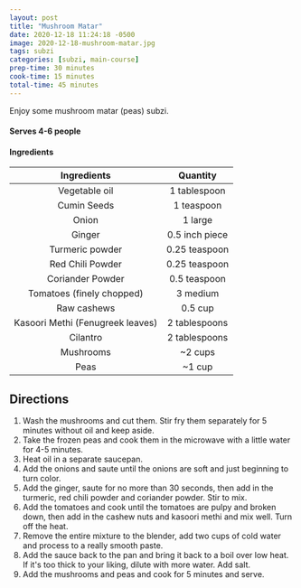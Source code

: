 ```yaml
---
layout: post
title: "Mushroom Matar"
date: 2020-12-18 11:24:18 -0500
image: 2020-12-18-mushroom-matar.jpg
tags: subzi
categories: [subzi, main-course]
prep-time: 30 minutes
cook-time: 15 minutes
total-time: 45 minutes
---
```


Enjoy some mushroom matar (peas) subzi.

#### Serves 4-6 people

#### Ingredients

|            Ingredients           |    Quantity    |
|:--------------------------------:|:--------------:|
|           Vegetable oil          |  1 tablespoon  |
|            Cumin Seeds           |   1 teaspoon   |
|               Onion              |     1 large    |
|              Ginger              | 0.5 inch piece |
|          Turmeric powder         |  0.25 teaspoon |
|         Red Chili Powder         |  0.25 teaspoon |
|         Coriander Powder         |  0.5 teaspoon  |
|     Tomatoes (finely chopped)    |    3 medium    |
|            Raw cashews           |     0.5 cup    |
| Kasoori Methi (Fenugreek leaves) |  2 tablespoons |
|             Cilantro             |  2 tablespoons |
|             Mushrooms            |     ~2 cups    |
|               Peas               |     ~1 cup     |

## Directions

1. Wash the mushrooms and cut them. Stir fry them separately for 5 minutes without oil and keep aside.
2. Take the frozen peas and cook them in the microwave with a little water for 4-5 minutes.
3. Heat oil in a separate saucepan.
4. Add the onions and saute until the onions are soft and just beginning to turn color.
5. Add the ginger, saute for no more than 30 seconds, then add in the turmeric, red chili powder and coriander powder. Stir to mix.
6. Add the tomatoes and cook until the tomatoes are pulpy and broken down, then add in the cashew nuts and kasoori methi and mix well. Turn off the heat.
7. Remove the entire mixture to the blender, add two cups of cold water and process to a really smooth paste.
8. Add the sauce back to the pan and bring it back to a boil over low heat. If it's too thick to your liking, dilute with more water. Add salt. 
7. Add the mushrooms and peas and cook for 5 minutes and serve.
